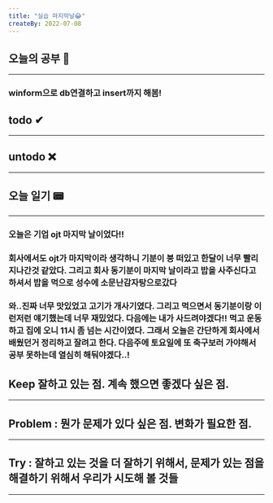 ```yaml
---
title: "실습 마지막날😂"
createBy: 2022-07-08
---
```

## 오늘의 공부 🎉
---
### winform으로 db연결하고 insert까지 해봄!

## todo ✔
---

## untodo ❌
---

## 오늘 일기 📟
---
### 오늘은 기업 ojt 마지막 날이었다!! 
### 회사에서도 ojt가 마지막이라 생각하니 기분이 붕 떠있고 한달이 너무 빨리 지나간것 같았다. 그리고 회사 동기분이 마지막 날이라고 밥을 사주신다고 하셔서 밥을 먹으로 성수에 소문난감자탕으로갔다
### 와..진짜 너무 맛있었고 고기가 개사기였다. 그리고 먹으면서 동기분이랑 이런저런 얘기했는데 너무 재밌었다. 다음에는 내가 사드려야겠다!! 먹고 운동하고 집에 오니 11시 좀 넘는 시간이였다. 그래서 오늘은 간단하게 회사에서 배웠던거 정리하고 잘려고 한다. 다음주에 토요일에 또 축구보러 가야해서 공부 못하는데 열심히 해둬야겠다..!


 
## Keep 잘하고 있는 점. 계속 했으면 좋겠다 싶은 점.
---


## Problem : 뭔가 문제가 있다 싶은 점. 변화가 필요한 점.
---



## Try : 잘하고 있는 것을 더 잘하기 위해서, 문제가 있는 점을 해결하기 위해서 우리가 시도해 볼 것들
---
